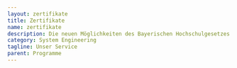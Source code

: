 ```yaml
---
layout: zertifikate
title: Zertifikate
name: zertifikate
description: Die neuen Möglichkeiten des Bayerischen Hochschulgesetzes nutzend, bietet die Universität der Bundeswehr München das so genannte Modulstudium an. 
category: System Engineering
tagline: Unser Service
parent: Programme
---
```

